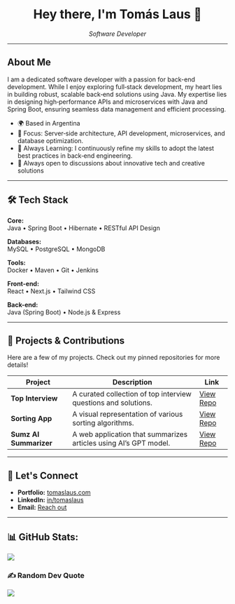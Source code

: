 <div align="center">
  <h1>Hey there, I'm Tomás Laus 👋</h1>
  <p><em>Software Developer</em></p>
</div>

---

## About Me

I am a dedicated software developer with a passion for back-end development. While I enjoy exploring full‑stack development, my heart lies in building robust, scalable back‑end solutions using Java. My expertise lies in designing high‑performance APIs and microservices with Java and Spring Boot, ensuring seamless data management and efficient processing.

- 🌍 Based in Argentina
- 🔧 Focus: Server‑side architecture, API development, microservices, and database optimization.
- 🌱 Always Learning: I continuously refine my skills to adopt the latest best practices in back‑end engineering.
- 💬 Always open to discussions about innovative tech and creative solutions

------

## 🛠️ Tech Stack

**Core:**  
Java • Spring Boot • Hibernate • RESTful API Design

**Databases:**  
MySQL • PostgreSQL • MongoDB

**Tools:**  
Docker • Maven • Git • Jenkins

**Front-end:**  
React • Next.js • Tailwind CSS

**Back-end:**  
Java (Spring Boot) • Node.js & Express

---

## 🚀 Projects & Contributions

Here are a few of my projects. Check out my pinned repositories for more details!

| **Project**         | **Description**                                                                 | **Link**                                                         |
|---------------------|---------------------------------------------------------------------------------|------------------------------------------------------------------|
| **Top Interview**   | A curated collection of top interview questions and solutions.                | [View Repo](https://github.com/TomasLaus/top-interview)            |
| **Sorting App**     | A visual representation of various sorting algorithms.                        | [View Repo](https://github.com/TomasLaus/sortingApp)               |
| **Sumz AI Summarizer** | A web application that summarizes articles using AI’s GPT model.            | [View Repo](https://github.com/TomasLaus/sumz-ai-summarizer)         |

---

## 🤝 Let's Connect

- **Portfolio:** [tomaslaus.com](https://www.tomaslaus.com/)
- **LinkedIn:** [in/tomaslaus](https://www.linkedin.com/in/tomaslaus/)
- **Email:** [Reach out](mailto:tomaslausr@gmail.com)

---

## 📊 GitHub Stats:
<!-- ![](https://github-readme-stats.vercel.app/api?username=TomasLaus&show_icons=true&count_private=true&theme=monokai&hide=stars,issues,contribs) -->
![](https://github-readme-streak-stats.herokuapp.com/?user=TomasLaus&theme=monokai)<br/>

### ✍️ Random Dev Quote
![](https://quotes-github-readme.vercel.app/api?type=horizontal&theme=radical)






